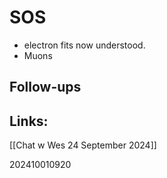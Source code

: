 
# SOS
- electron fits now understood. 
- Muons 


## Follow-ups


## Links: 
[[Chat w Wes 24 September 2024]]


202410010920
